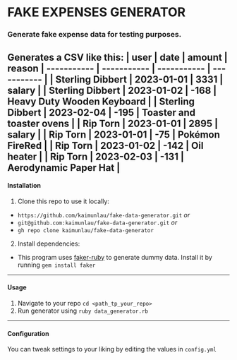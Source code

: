 # FAKE EXPENSES GENERATOR

### Generate fake expense data for testing purposes.

Generates a CSV like this:
| user | date | amount | reason
| ----------- | ----------- | ----------- | ----------- |
| Sterling Dibbert | 2023-01-01 | 3331 | salary |
| Sterling Dibbert | 2023-01-02 | -168 | Heavy Duty Wooden Keyboard |
| Sterling Dibbert | 2023-02-04 | -195 | Toaster and toaster ovens |
| Rip Torn | 2023-01-01 | 2895 | salary |
| Rip Torn | 2023-01-01 | -75 | Pokémon FireRed |
| Rip Torn | 2023-01-02 | -142 | Oil heater |
| Rip Torn | 2023-02-03 | -131 | Aerodynamic Paper Hat |
---
#### Installation
1. Clone this repo to use it locally:
- `https://github.com/kaimunlau/fake-data-generator.git`
*or*
- `git@github.com:kaimunlau/fake-data-generator.git`
*or*
- `gh repo clone kaimunlau/fake-data-generator`
2. Install dependencies:
- This program uses [faker-ruby](https://github.com/faker-ruby/faker) to generate dummy data. Install it by running `gem install faker`
---
#### Usage
1. Navigate to your repo `cd <path_tp_your_repo>`
2. Run generator using `ruby data_generator.rb`
---
#### Configuration
You can tweak settings to your liking by editing the values in `config.yml`
